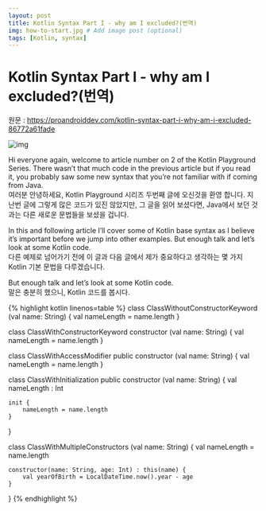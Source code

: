 ```yaml
---
layout: post
title: Kotlin Syntax Part I - why am I excluded?(번역)
img: how-to-start.jpg # Add image post (optional)
tags: [Kotlin, syntax]
---
```




# Kotlin Syntax Part I - why am I excluded?(번역)

원문 : https://proandroiddev.com/kotlin-syntax-part-i-why-am-i-excluded-86772a61fade

![img](https://cdn-images-1.medium.com/max/2000/1*QcHZLfsT95RIkww_2Hoqyg.png)


Hi everyone again, welcome to article number on 2 of the Kotlin Playground Series. There wasn’t that much code in the previous article but if you read it, you probably saw some new syntax that you’re not familiar with if coming from Java.  
여러분 안녕하세요, Kotlin Playground 시리즈 두번째 글에 오신것을 환영 합니다. 지난번 글에 그렇게 많은 코드가 있진 않았지만, 그 글을 읽어 보셨다면, Java에서 보던 것과는 다른 새로운 문법들을 보셨을 겁니다.

In this and following article I’ll cover some of Kotlin base syntax as I believe it’s important before we jump into other examples. But enough talk and let’s look at some Kotlin code.  
다른 예제로 넘어가기 전에 이 글과 다음 글에서 제가 중요하다고 생각하는 몇 가지 Kotlin 기본 문법을 다루겠습니다. 

But enough talk and let’s look at some Kotlin code.  
말은 충분히 했으니, Kotlin 코드를 봅시다.

{% highlight kotlin linenos=table %}
class ClassWithoutConstructorKeyword (val name: String) {
    val nameLength = name.length
}

class ClassWithConstructorKeyword constructor (val name: String) {
    val nameLength = name.length
}

class ClassWithAccessModifier public constructor (val name: String) {
    val nameLength = name.length
}

class ClassWithInitialization public constructor (val name: String) {
    val nameLength : Int

    init {
        nameLength = name.length
    }
}

class ClassWithMultipleConstructors (val name: String) {
    val nameLength = name.length

    constructor(name: String, age: Int) : this(name) {
        val yearOfBirth = LocalDateTime.now().year - age
    }
}
{% endhighlight %}
